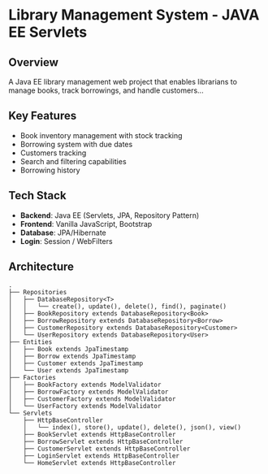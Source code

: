 # Library Management System - JAVA EE Servlets

## Overview
A Java EE library management web project that enables librarians to manage books, track borrowings, and handle customers...

## Key Features
- Book inventory management with stock tracking
- Borrowing system with due dates
- Customers tracking
- Search and filtering capabilities
- Borrowing history

## Tech Stack
- **Backend**: Java EE (Servlets, JPA, Repository Pattern)
- **Frontend**: Vanilla JavaScript, Bootstrap
- **Database**: JPA/Hibernate
- **Login**: Session / WebFilters

## Architecture
```
.
├── Repositories
│   ├── DatabaseRepository<T>
│   │   └── create(), update(), delete(), find(), paginate()
│   ├── BookRepository extends DatabaseRepository<Book>
│   ├── BorrowRepository extends DatabaseRepository<Borrow>
│   ├── CustomerRepository extends DatabaseRepository<Customer>
│   └── UserRepository extends DatabaseRepository<User>
├── Entities
│   ├── Book extends JpaTimestamp
│   ├── Borrow extends JpaTimestamp
│   ├── Customer extends JpaTimestamp
│   └── User extends JpaTimestamp
├── Factories
│   ├── BookFactory extends ModelValidator
│   ├── BorrowFactory extends ModelValidator
│   ├── CustomerFactory extends ModelValidator
│   └── UserFactory extends ModelValidator
└── Servlets
    ├── HttpBaseController
    │   └── index(), store(), update(), delete(), json(), view()
    ├── BookServlet extends HttpBaseController
    ├── BorrowServlet extends HttpBaseController
    ├── CustomerServlet extends HttpBaseController
    ├── LoginServlet extends HttpBaseController
    └── HomeServlet extends HttpBaseController
```
